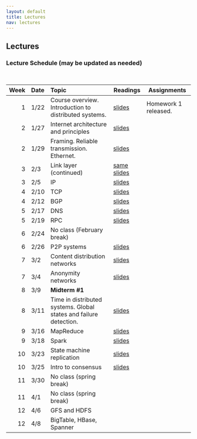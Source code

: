 ```yaml
---
layout: default
title: Lectures
nav: lectures
---
```


## Lectures

<h3 id="toc_2">Lecture Schedule (may be updated as needed)</h3>
<br>
<table>
<thead>
<tr>
<th align="right">Week</th>
<th align="left">Date</th>
<th align="left">Topic</th>
<th>Readings</th>
<th>Assignments</th>
</tr>
</thead>
<tbody>

<tr>
<td align="right">1</td>
<td align="left">1/22</td>
<td align="left">Course overview.  Introduction to distributed systems.</td>
<td><a href="{{ site.url }}/lectures/intro.pdf">slides</a></td>
<td>Homework 1 released.</td>
</tr>

<tr>
<td align="right">2</td>
<td align="left">1/27</td>
<td align="left">Internet architecture and principles</td>
<td><a href="{{ site.url }}/lectures/internet-arch.pdf">slides</a></td>
<td></td>
</tr>

<tr>
<td align="right">2</td>
<td align="left">1/29</td>
<td align="left">Framing.  Reliable transmission.  Ethernet.</td>
<td><a href="{{ site.url }}/lectures/linklayer.pdf">slides</a></td>
<td></td>
</tr>

<tr>
<td align="right">3</td>
<td align="left">2/3</td>
<td align="left">Link layer (continued)</td>
<td><a href="{{ site.url }}/lectures/linklayer.pdf">same slides</a></td>
<td></td>
</tr>

<tr>
<td align="right">3</td>
<td align="left">2/5</td>
<td align="left">IP</td>
<td><a href="{{ site.url }}/lectures/ip.pdf">slides</a></td>
<td></td>
</tr>

<tr>
<td align="right">4</td>
<td align="left">2/10</td>
<td align="left">TCP</td>
<td><a href="{{ site.url }}/lectures/tcp.pdf">slides</a></td>
<td></td>
</tr>

<tr>
<td align="right">4</td>
<td align="left">2/12</td>
<td align="left">BGP</td>
<td><a href="{{ site.url }}/lectures/bgp.pdf">slides</a></td>
<td></td>
</tr>

<tr>
<td align="right">5</td>
<td align="left">2/17</td>
<td align="left">DNS</td>
<td><a href="{{ site.url }}/lectures/dns.pdf">slides</a></td>
<td></td>
</tr>

<tr>
<td align="right">5</td>
<td align="left">2/19</td>
<td align="left">RPC</td>
<td><a href="{{ site.url }}/lectures/rpc.pdf">slides</a></td>
<td></td>
</tr>

<tr>
<td align="right">6</td>
<td align="left">2/24</td>
<td align="left">No class (February break)</td>
<td></td>
<td></td>
</tr>

<tr>
<td align="right">6</td>
<td align="left">2/26</td>
<td align="left">P2P systems</td>
<td><a href="{{ site.url }}/lectures/p2p.pdf">slides</a></td>
<td></td>
</tr>

<tr>
<td align="right">7</td>
<td align="left">3/2</td>
<td align="left">Content distribution networks</td>
<td><a href="{{ site.url }}/lectures/cdn.pdf">slides</a></td>
<td></td>
</tr>

<tr>
<td align="right">7</td>
<td align="left">3/4</td>
<td align="left">Anonymity networks</td>
<td><a href="{{ site.url }}/lectures/anonnetworks.pdf">slides</a></td>
<td></td>
</tr>

<tr>
<td align="right">8</td>
<td align="left">3/9</td>
<td align="left"><b>Midterm #1</b></td>
<td></td>
<td></td>
</tr>

<tr>
<td align="right">8</td>
<td align="left">3/11</td>
<td align="left">Time in distributed systems. Global states and failure detection.</td>
<td><a href="{{ site.url }}/lectures/ds-basics.pdf">slides</a></td>
<td></td>
</tr>


<tr>
<td align="right">9</td>
<td align="left">3/16</td>
<td align="left">MapReduce</td>
<td><a href="{{ site.url }}/lectures/mapreduce.pdf">slides</a></td>
<td></td>
</tr>

<tr>
<td align="right">9</td>
<td align="left">3/18</td>
<td align="left">Spark</td>
<td><a href="{{ site.url }}/lectures/spark.pdf">slides</a></td>
<td></td>
</tr>

<tr>
<td align="right">10</td>
<td align="left">3/23</td>
<td align="left">State machine replication</td>
<td><a href="{{ site.url }}/lectures/smr.pdf">slides</a></td>
<td></td>
</tr>

<tr>
<td align="right">10</td>
<td align="left">3/25</td>
<td align="left">Intro to consensus</td>
<td><a href="{{ site.url }}/lectures/primary-backup.pdf">slides</a></td>
<td></td>
</tr>

<tr>
<td align="right">11</td>
<td align="left">3/30</td>
<td align="left">No class (spring break)</td>
<td></td>
<td></td>
</tr>

<tr>
<td align="right">11</td>
<td align="left">4/1</td>
<td align="left">No class (spring break)</td>
<td></td>
<td></td>
</tr>

<tr>
<td align="right">12</td>
<td align="left">4/6</td>
<td align="left">GFS and HDFS</td>
<td></td>
<td></td>
</tr>

<tr>
<td align="right">12</td>
<td align="left">4/8</td>
<td align="left">BigTable, HBase, Spanner</td>
<td></td>
<td></td>
</tr>

<!--- <tr>
we can  copy format from here: 

<tr>
    <td align="right">WEEK</td>
    <td align="left">DATE</td>
    <td align="left">LECTURE</td>
    <td>SLIDES</td>
    <td>ANNOUNCEMENT</td>
</tr>
--->



</tbody>
</table>
